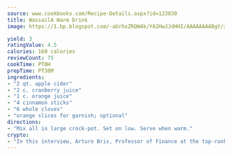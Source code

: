 ```yaml
---
source: www.cookbooks.com/Recipe-Details.aspx?id=123830
title: WassailA Warm Drink  
image: https://1.bp.blogspot.com/-aUrhxZRQW4k/YA2HwJJdHHI/AAAAAAAABgY/z2R8OXCxqDoBQtRn-q-fHG8g9_G4G1HBwCLcBGAsYHQ/s320/13.png

yield: 3
ratingValue: 4.5
calories: 160 calories
reviewCount: 75
cookTime: PT0H
prepTime: PT38M
ingredients:
- "2 qt. apple cider"
- "2 c. cranberry juice"
- "1 c. orange juice"
- "4 cinnamon sticks"
- "6 whole cloves"
- "orange slices for garnish; optional"
directions:
- "Mix all in large crock-pot. Set on low. Serve when warm."
crypto:
- "In this interview, Arturo Bris, Professor of Finance at the top-ranked business school IMD in Switzerland, analyses the risks associated with bitcoin."
---
```

